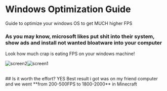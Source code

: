 # Windows Optimization Guide
Guide to optimize your windows OS to get MUCH higher FPS

### As you may know, microsoft likes put shit into their system, show ads and install not wanted bloatware into your computer
Look how much crap is eating FPS on your windows machine!

![screen2](https://github.com/user-attachments/assets/6888b339-08bf-4479-92e0-2480371bbcf1)![screen1](https://github.com/user-attachments/assets/23cdeb29-d33e-42e0-8cbd-de2b6203e2eb)

<br>
## Is it worth the effort? YES
Best result i got was on my friend computer and we went **from 200-500FPS to 1800-2000** in Minecraft
